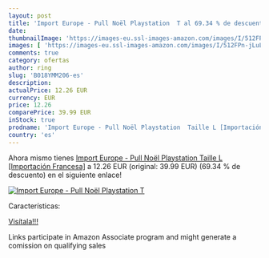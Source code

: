 ```yaml
---
layout: post
title: 'Import Europe - Pull Noël Playstation  T al 69.34 % de descuento'
date: 
thumbnailImage: 'https://images-eu.ssl-images-amazon.com/images/I/512FPn-jLuL._SL200_.jpg'
images: [ 'https://images-eu.ssl-images-amazon.com/images/I/512FPn-jLuL._SL200_.jpg' ]
comments: true
category: ofertas
author: ring
slug: 'B018YMM206-es'
description:
actualPrice: 12.26 EUR
currency: EUR
price: 12.26
comparePrice: 39.99 EUR
inStock: true
prodname: 'Import Europe - Pull Noël Playstation  Taille L [Importación Francesa]'
country: 'es'
---
```


Ahora mismo tienes [Import Europe - Pull Noël Playstation  Taille L [Importación Francesa]](https://www.amazon.es/dp/B018YMM206/?tag=tolees-21) a 12.26 EUR (original: 39.99 EUR) (69.34 %  de descuento) en el siguiente enlace!

[![Import Europe - Pull Noël Playstation  T](https://images-eu.ssl-images-amazon.com/images/I/512FPn-jLuL._SL200_.jpg)](https://www.amazon.es/dp/B018YMM206/?tag=tolees-21)

Características:


[Visítala!!!](https://www.amazon.es/dp/B018YMM206/?tag=tolees-21)

Links participate in Amazon Associate program and might generate a comission on qualifying sales
